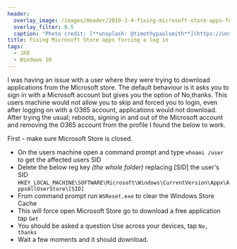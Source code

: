 ```yaml
---
header:   
  overlay_image: /images/Header/2019-3-4-fixing-microsoft-store-apps-forcing-a-log-in.jpg
  overlay_filter: 0.5
  caption: "Photo credit: [**unsplash: @timothypaulsmith**](https://unsplash.com/@timothypaulsmith)"
title: Fixing Microsoft Store apps forcing a log in
tags:
  - JFD
  - Windows 10
---
```


I was having an issue with a user where they were trying to download applications from the Microsoft store. The default behaviour is it asks you to sign in with a Microsoft account but gives you the option of No,thanks. This users machine would not allow you to skip and forced you to login, even after logging on with a O365 account, applications would not download. After trying the usual; reboots, signing in and out of the Microsoft account and removing the O365 account from the profile I found the below to work.

First - make sure Microsoft Store is closed.

* On the users machine open a command prompt and type `whoami /user` to get the affected users SID
* Delete the below reg key *(the whole folder)* replacing [SID] the user's SID `HKEY_LOCAL_MACHINE\SOFTWARE\Microsoft\Windows\CurrentVersion\Appx\AppxAllUserStore\[SID]`
* From command prompt run `WSReset.exe` to clear the Windows Store Cache
* This will force open Microsoft Store go to download a free application tap `Get`
* You should be asked a question Use across your devices, tap `No, thanks`
* Wait a few moments and it should download.
